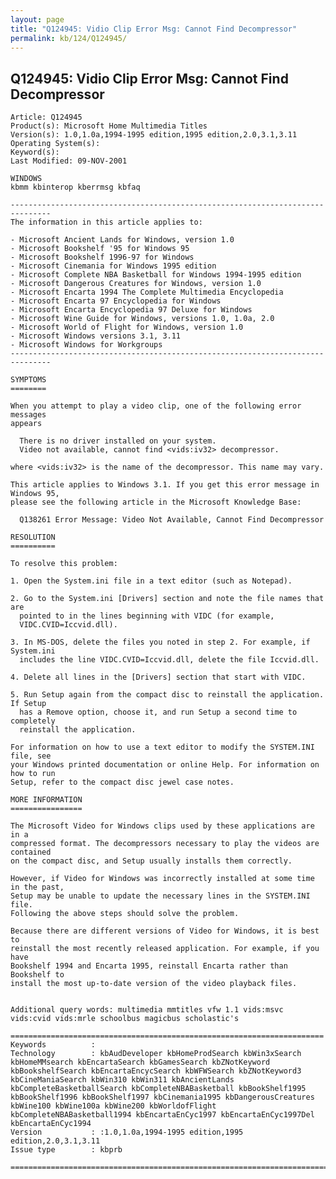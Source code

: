 ```yaml
---
layout: page
title: "Q124945: Vidio Clip Error Msg: Cannot Find Decompressor"
permalink: kb/124/Q124945/
---
```


## Q124945: Vidio Clip Error Msg: Cannot Find Decompressor

	Article: Q124945
	Product(s): Microsoft Home Multimedia Titles
	Version(s): 1.0,1.0a,1994-1995 edition,1995 edition,2.0,3.1,3.11
	Operating System(s): 
	Keyword(s): 
	Last Modified: 09-NOV-2001
	
	WINDOWS
	kbmm kbinterop kberrmsg kbfaq
	
	-------------------------------------------------------------------------------
	The information in this article applies to:
	
	- Microsoft Ancient Lands for Windows, version 1.0 
	- Microsoft Bookshelf '95 for Windows 95 
	- Microsoft Bookshelf 1996-97 for Windows 
	- Microsoft Cinemania for Windows 1995 edition 
	- Microsoft Complete NBA Basketball for Windows 1994-1995 edition 
	- Microsoft Dangerous Creatures for Windows, version 1.0 
	- Microsoft Encarta 1994 The Complete Multimedia Encyclopedia 
	- Microsoft Encarta 97 Encyclopedia for Windows 
	- Microsoft Encarta Encyclopedia 97 Deluxe for Windows 
	- Microsoft Wine Guide for Windows, versions 1.0, 1.0a, 2.0 
	- Microsoft World of Flight for Windows, version 1.0 
	- Microsoft Windows versions 3.1, 3.11 
	- Microsoft Windows for Workgroups 
	-------------------------------------------------------------------------------
	
	SYMPTOMS
	========
	
	When you attempt to play a video clip, one of the following error messages
	appears
	
	  There is no driver installed on your system.
	  Video not available, cannot find <vids:iv32> decompressor.
	
	where <vids:iv32> is the name of the decompressor. This name may vary.
	
	This article applies to Windows 3.1. If you get this error message in Windows 95,
	please see the following article in the Microsoft Knowledge Base:
	
	  Q138261 Error Message: Video Not Available, Cannot Find Decompressor
	
	RESOLUTION
	==========
	
	To resolve this problem:
	
	1. Open the System.ini file in a text editor (such as Notepad).
	
	2. Go to the System.ini [Drivers] section and note the file names that are
	  pointed to in the lines beginning with VIDC (for example,
	  VIDC.CVID=Iccvid.dll).
	
	3. In MS-DOS, delete the files you noted in step 2. For example, if System.ini
	  includes the line VIDC.CVID=Iccvid.dll, delete the file Iccvid.dll.
	
	4. Delete all lines in the [Drivers] section that start with VIDC.
	
	5. Run Setup again from the compact disc to reinstall the application. If Setup
	  has a Remove option, choose it, and run Setup a second time to completely
	  reinstall the application.
	
	For information on how to use a text editor to modify the SYSTEM.INI file, see
	your Windows printed documentation or online Help. For information on how to run
	Setup, refer to the compact disc jewel case notes.
	
	MORE INFORMATION
	================
	
	The Microsoft Video for Windows clips used by these applications are in a
	compressed format. The decompressors necessary to play the videos are contained
	on the compact disc, and Setup usually installs them correctly.
	
	However, if Video for Windows was incorrectly installed at some time in the past,
	Setup may be unable to update the necessary lines in the SYSTEM.INI file.
	Following the above steps should solve the problem.
	
	Because there are different versions of Video for Windows, it is best to
	reinstall the most recently released application. For example, if you have
	Bookshelf 1994 and Encarta 1995, reinstall Encarta rather than Bookshelf to
	install the most up-to-date version of the video playback files.
	
	
	Additional query words: multimedia mmtitles vfw 1.1 vids:msvc vids:cvid vids:mrle schoolbus magicbus scholastic's
	
	======================================================================
	Keywords          :  
	Technology        : kbAudDeveloper kbHomeProdSearch kbWin3xSearch kbHomeMMsearch kbEncartaSearch kbGamesSearch kbZNotKeyword kbBookshelfSearch kbEncartaEncycSearch kbWFWSearch kbZNotKeyword3 kbCineManiaSearch kbWin310 kbWin311 kbAncientLands kbCompleteBasketballSearch kbCompleteNBABasketball kbBookShelf1995 kbBookShelf1996 kbBookShelf1997 kbCinemania1995 kbDangerousCreatures kbWine100 kbWine100a kbWine200 kbWorldofFlight kbCompleteNBABasketball1994 kbEncartaEnCyc1997 kbEncartaEnCyc1997Del kbEncartaEnCyc1994
	Version           : :1.0,1.0a,1994-1995 edition,1995 edition,2.0,3.1,3.11
	Issue type        : kbprb
	
	=============================================================================
	
